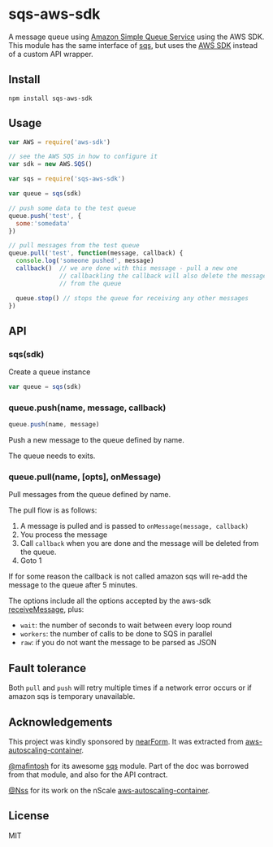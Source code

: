 # sqs-aws-sdk

A message queue using [Amazon Simple Queue
Service](http://docs.amazonwebservices.com/AWSSimpleQueueService/latest/APIReference/Welcome.html) using the AWS SDK.
This module has the same interface of [sqs](http://npm.im/sqs), but uses
the [AWS SDK](http://npm.im/aws-sdk) instead of a custom API wrapper.

## Install

```
npm install sqs-aws-sdk
```

## Usage

```js
var AWS = require('aws-sdk')

// see the AWS SQS in how to configure it
var sdk = new AWS.SQS()

var sqs = require('sqs-aws-sdk')

var queue = sqs(sdk)

// push some data to the test queue
queue.push('test', {
  some:'somedata'
})

// pull messages from the test queue
queue.pull('test', function(message, callback) {
  console.log('someone pushed', message)
  callback()  // we are done with this message - pull a new one
              // callbackling the callback will also delete the message
              // from the queue

  queue.stop() // stops the queue for receiving any other messages
})
```

## API

### sqs(sdk)


Create a queue instance

```js
var queue = sqs(sdk)
```

### queue.push(name, message, callback)

```js
queue.push(name, message)
```

Push a new message to the queue defined by name.

The queue needs to exits.


### queue.pull(name, [opts], onMessage)

Pull messages from the queue defined by name.

The pull flow is as follows:

1. A message is pulled and is passed to `onMessage(message, callback)`
2. You process the message
3. Call `callback` when you are done and the message will be deleted
   from the queue.
4. Goto 1

If for some reason the callback is not called amazon sqs will re-add the
message to the queue after 5 minutes.

The options include all the options accepted by the aws-sdk
[receiveMessage](http://docs.aws.amazon.com/AWSJavaScriptSDK/latest/AWS/SQS.html#receiveMessage-property), plus:

* `wait`: the number of seconds to wait between every loop round
* `workers`: the number of calls to be done to SQS in parallel
* `raw`: if you do not want the message to be parsed as JSON

## Fault tolerance

Both `pull` and `push` will retry multiple times if a network error
occurs or if amazon sqs is temporary unavailable.

## Acknowledgements

This project was kindly sponsored by [nearForm](http://nearform.com).
It was extracted from [aws-autoscaling-container](http://npm.im/aws-autoscaling-container).

[@mafintosh](http://github.com/mafintosh) for its awesome
[sqs](http://npm.im/sqs) module. Part of the doc was borrowed from that
module, and also for the API contract.

[@Nss](http://github.com) for its work on the nScale
[aws-autoscaling-container](http://npm.im/aws-autoscaling-container).

## License

MIT
